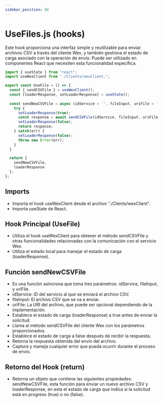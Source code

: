 ```yaml
---
sidebar_position: 88
---
```


# UseFiles.js (hooks)

Este hook proporciona una interfaz simple y reutilizable para enviar archivos CSV a través del cliente Wex, y también gestiona el estado de carga asociado con la operación de envío. Puede ser utilizado en componentes React que necesiten esta funcionalidad específica.

```js
import { useState } from "react";
import useWexClient from "./Clients/wexClient,";

export const UseFile = () => {
  const { sendCSVFile } = useWexClient();
  const [loaderResponse, setLoaderResponse] = useState();
  
  const sendNewCSVFile = async (idService = '', fileInput, uriFile = '') => {
    try {
      setLoaderResponse(true);
      const response = await sendCSVFile(idService, fileInput, uriFile);
      setLoaderResponse(false);
      return response;
    } catch(err) {
      setLoaderResponse(false);
      throw new Error(err);
    }
  }

  return {
    sendNewCSVFile,
    loaderResponse
  };
};
```

## Imports

- Importa el hook useWexClient desde el archivo "./Clients/wexClient".
- Importa useState de React.

## Hook Principal (UseFile)

- Utiliza el hook useWexClient para obtener el método sendCSVFile y otras funcionalidades relacionadas con la comunicación con el servicio Wex.
- Utiliza el estado local para manejar el estado de carga (loaderResponse).

## Función sendNewCSVFile

- Es una función asíncrona que toma tres parámetros: idService, fileInput, y uriFile.
- idService: ID del servicio al que se enviará el archivo CSV.
- fileInput: El archivo CSV que se va a enviar.
- uriFile: La URI del archivo, que puede ser opcional dependiendo de la implementación.
- Establece el estado de carga (loaderResponse) a true antes de enviar la solicitud.
- Llama al método sendCSVFile del cliente Wex con los parámetros proporcionados.
- Establece el estado de carga a false después de recibir la respuesta.
- Retorna la respuesta obtenida del envío del archivo.
- Captura y maneja cualquier error que pueda ocurrir durante el proceso de envío.

## Retorno del Hook (return)

- Retorna un objeto que contiene las siguientes propiedades: sendNewCSVFile, esta función para enviar un nuevo archivo CSV y loaderResponse, en esta el estado de carga que indica si la solicitud está en progreso (true) o no (false).
